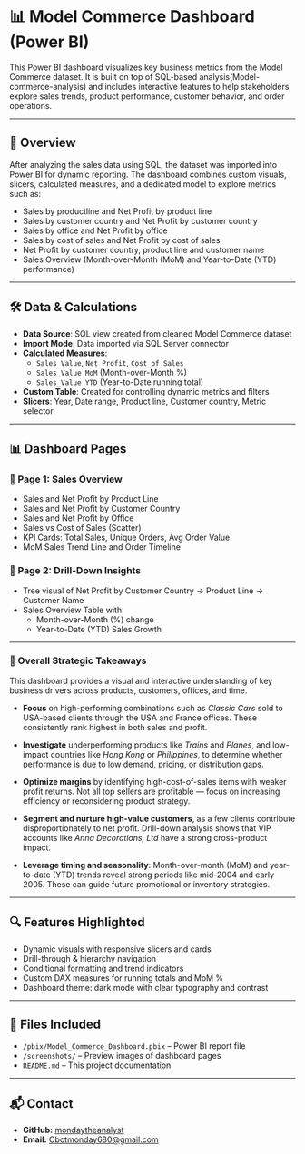 
# 📊 Model Commerce Dashboard (Power BI)

This Power BI dashboard visualizes key business metrics from the Model Commerce dataset. It is built on top of SQL-based analysis(Model-commerce-analysis) and includes interactive features to help stakeholders explore sales trends, product performance, customer behavior, and order operations.

---

## 🧭 Overview

After analyzing the sales data using SQL, the dataset was imported into Power BI for dynamic reporting. The dashboard combines custom visuals, slicers, calculated measures, and a dedicated model to explore metrics such as:

- Sales by productline and Net Profit by product line
- Sales by customer country and Net Profit by customer country
- Sales by office and Net Profit by office
- Sales by cost of sales and Net Profit by cost of sales
- Net Profit by customer country, product line and customer name 
- Sales Overview (Month-over-Month (MoM) and Year-to-Date (YTD) performance)

---

## 🛠️ Data & Calculations

- **Data Source**: SQL view created from cleaned Model Commerce dataset
- **Import Mode**: Data imported via SQL Server connector
- **Calculated Measures**:
  - `Sales_Value`, `Net_Profit`, `Cost_of_Sales`
  - `Sales_Value MoM` (Month-over-Month %)
  - `Sales_Value YTD` (Year-to-Date running total)
- **Custom Table**: Created for controlling dynamic metrics and filters
- **Slicers**: Year, Date range, Product line, Customer country, Metric selector

---


## 📊 Dashboard Pages

### 📍 Page 1: Sales Overview
- Sales and Net Profit by Product Line
- Sales and Net Profit by Customer Country
- Sales and Net Profit by Office
- Sales vs Cost of Sales (Scatter)
- KPI Cards: Total Sales, Unique Orders, Avg Order Value
- MoM Sales Trend Line and Order Timeline

### 📍 Page 2: Drill-Down Insights
- Tree visual of Net Profit by Customer Country → Product Line → Customer Name
- Sales Overview Table with:
  - Month-over-Month (%) change
  - Year-to-Date (YTD) Sales Growth
---






### 🧾 Overall Strategic Takeaways

This dashboard provides a visual and interactive understanding of key business drivers across products, customers, offices, and time.

- **Focus** on high-performing combinations such as *Classic Cars* sold to USA-based clients through the USA and France offices. These consistently rank highest in both sales and profit.
  
- **Investigate** underperforming products like *Trains* and *Planes*, and low-impact countries like *Hong Kong* or *Philippines*, to determine whether performance is due to low demand, pricing, or distribution gaps.

- **Optimize margins** by identifying high-cost-of-sales items with weaker profit returns. Not all top sellers are profitable — focus on increasing efficiency or reconsidering product strategy.

- **Segment and nurture high-value customers**, as a few clients contribute disproportionately to net profit. Drill-down analysis shows that VIP accounts like *Anna Decorations, Ltd* have a strong cross-product impact.

- **Leverage timing and seasonality**: Month-over-month (MoM) and year-to-date (YTD) trends reveal strong periods like mid-2004 and early 2005. These can guide future promotional or inventory strategies.

---



## 🔍 Features Highlighted

- Dynamic visuals with responsive slicers and cards
- Drill-through & hierarchy navigation
- Conditional formatting and trend indicators
- Custom DAX measures for running totals and MoM %
- Dashboard theme: dark mode with clear typography and contrast

---

## 📁 Files Included

- `/pbix/Model_Commerce_Dashboard.pbix` – Power BI report file
- `/screenshots/` – Preview images of dashboard pages
- `README.md` – This project documentation

---


## 📬 Contact

- **GitHub:** [mondaytheanalyst](https://github.com/mondaytheanalyst)
- **Email:** Obotmonday680@gmail.com
